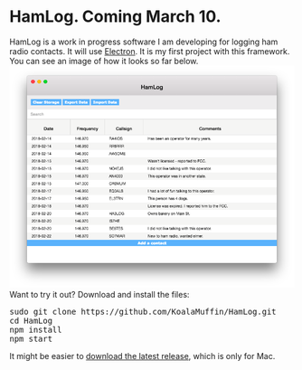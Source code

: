 # HamLog. Coming March 10.
HamLog is a work in progress software I am developing for logging ham radio contacts. It will use <a href="https://electronjs.org">Electron</a>. It is my first project with this framework. You can see an image of how it looks so far below.
<img src="https://raw.githubusercontent.com/KoalaMuffin/HamLog/master/Preview.png">
<br>
Want to try it out?
Download and install the files:
<pre>
sudo git clone https://github.com/KoalaMuffin/HamLog.git
cd HamLog
npm install
npm start
</pre>
It might be easier to <a href="https://github.com/KoalaMuffin/HamLog/releases/tag/v1.3.0-beta.1">download the latest release</a>, which is only for Mac.
